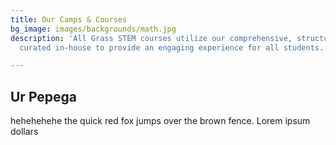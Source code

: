 ```yaml
---
title: Our Camps & Courses
bg_image: images/backgrounds/math.jpg
description: 'All Grass STEM courses utilize our comprehensive, structured curriculum
  curated in-house to provide an engaging experience for all students. '

---
```


## Ur Pepega
hehehehehe the quick red fox jumps over the brown fence. Lorem ipsum
dollars
